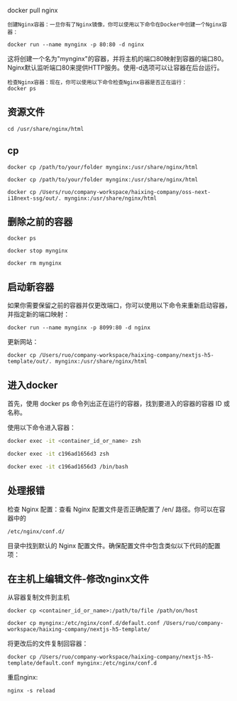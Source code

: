 docker pull nginx
```
创建Nginx容器：一旦你有了Nginx镜像，你可以使用以下命令在Docker中创建一个Nginx容器：

docker run --name mynginx -p 80:80 -d nginx
```
这将创建一个名为"mynginx"的容器，并将主机的端口80映射到容器的端口80。Nginx默认监听端口80来提供HTTP服务。使用-d选项可以让容器在后台运行。

```
检查Nginx容器：现在，你可以使用以下命令检查Nginx容器是否正在运行：
docker ps
```

## 资源文件
```
cd /usr/share/nginx/html
```

## cp
```
docker cp /path/to/your/folder mynginx:/usr/share/nginx/html

docker cp /path/to/your/folder mynginx:/usr/share/nginx/html

docker cp /Users/ruo/company-workspace/haixing-company/oss-next-i18next-ssg/out/. mynginx:/usr/share/nginx/html
```

## 删除之前的容器
```
docker ps

docker stop mynginx

docker rm mynginx
```

## 启动新容器
如果你需要保留之前的容器并仅更改端口，你可以使用以下命令来重新启动容器，并指定新的端口映射：
```
docker run --name mynginx -p 8099:80 -d nginx
```

更新网站：
```
docker cp /Users/ruo/company-workspace/haixing-company/nextjs-h5-template/out/. mynginx:/usr/share/nginx/html
```

## 进入docker
首先，使用 docker ps 命令列出正在运行的容器，找到要进入的容器的容器 ID 或名称。

使用以下命令进入容器：
```bash
docker exec -it <container_id_or_name> zsh

docker exec -it c196ad1656d3 zsh

docker exec -it c196ad1656d3 /bin/bash
```

## 处理报错
检查 Nginx 配置：查看 Nginx 配置文件是否正确配置了 /en/ 路径。你可以在容器中的
```
/etc/nginx/conf.d/
```
目录中找到默认的 Nginx 配置文件。确保配置文件中包含类似以下代码的配置项：

## 在主机上编辑文件-修改nginx文件
从容器复制文件到主机
```
docker cp <container_id_or_name>:/path/to/file /path/on/host

docker cp mynginx:/etc/nginx/conf.d/default.conf /Users/ruo/company-workspace/haixing-company/nextjs-h5-template/
```

将更改后的文件复制回容器：
```
docker cp /Users/ruo/company-workspace/haixing-company/nextjs-h5-template/default.conf mynginx:/etc/nginx/conf.d
```

重启nginx:
```
nginx -s reload
```
